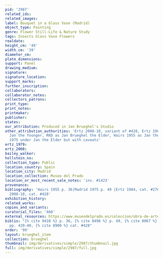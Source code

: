 ```yaml
---
pid: '2987'
related_ids: 
related_images: 
label: Bouquet in a Glass Vase (Madrid)
object_type: Painting
genre: Flower Still-Life & Nature Study
tags: Insects Glass Vase Flowers
realdate: 
height_cm: '49'
width_cm: '39'
diameter_cm: 
plate_dimensions: 
support: Panel
drawing_medium: 
signature: 
signature_location: 
support_marks: 
further_inscription: 
collaborators: 
collaborator_notes: 
collectors_patrons: 
print_type: 
print_notes: 
printmaker: 
publisher: 
states: 
our_attribution: Produced in Jan Brueghel's Studio
other_attribution_authorities: 'Ertz 2008-10, variant of #428, Ertz 1984, #276 as
  Jan the Younger, RKD as Jan Brueghel the Elder, Hairs 1955 as Jan the Younger, Madrid
  1975 under Jan the Elder but with caveats'
ertz_1979: 
ertz_2008: 
bailey_walker: 
hollstein_no: 
collection_type: Public
location_country: Spain
location_city: Madrid
location_collection: Museo del Prado
location_or_most_recent_sale_notes: 'inv. #1423'
provenance: 
bibliography: 'Hairs 1955 p. 36|Madrid 1975 p. 49 |Ertz 1984, cat. #276, pp. 439-40|Ertz
  2008-10, cat. #428'
exhibition_history: 
related_works: 
copies_and_variants: 
curatorial_files: '468'
external_resources: https://www.museodelprado.es/coleccion/obra-de-arte/florero/19c3620c-5f52-46fd-9ff6-8ac747063d2f
biblio: "{% cite 9410 %} p. 36, {% cite 8498 %} p. 49, {% cite 8067 %} cat. #276,
  pp. 439-40, {% cite 8900 %} cat. #428"
order: '99'
layout: brueghel_item
collection: brueghel
thumbnail: img/derivatives/simple/2987/thumbnail.jpg
full: img/derivatives/simple/2987/full.jpg
---
```


